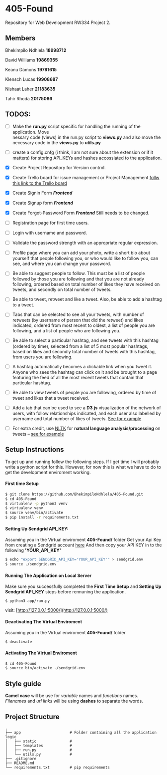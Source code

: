 # 405-Found

Repository for Web Development RW334 Project 2.

## Members

Bhekimpilo Ndhlela **18998712**

David Williams **19869355**

Keanu Damons **19791615**

Klensch Lucas **19908687**

Nishaat Laher **21183635**

Tahir Rhoda **20175086**

## TODOS:
- [ ] Make the **run.py** script specific for handling the running of the application. Move  
nessary code (views) in the run.py script to **views.py** and also move the necessary code in the 
**views.py** to **utils.py**

- [ ] create a config.cnfg (i think, I am not sure about the extension or if it matters) for storing API_KEYs and hashes accossiated to the application.
- [x] Create Project Repository for Version	control.
- [x] Create Trello board for issue management or Project	Management [follw this link to the Trello board](https://trello.com/b/EU293DyA/bootleg-twitter)

- [x] Create Signin Form ***Frontend***
- [x] Create Signup form ***Frontend***
- [x] Create Forgot-Password Form ***Frontend*** Still needs to be changed.
- [ ] Registration page for first time users.
- [ ] Login with username and	password.
- [ ] Validate the password strength with an appropriate	regular	expression.
- [ ] Profile	page where you can add your photo, write a short bio about yourself that people
following	you, or who would like to follow you, can see, and where you can change	your password.
- [ ] Be able to suggest people to follow. This must be a list of people followed	by those you are
following and that	you	are	not	already	following, ordered based on total number of likes they have 
received on tweets, and secondly on total number of tweets.
- [ ] Be able to tweet, retweet and like a tweet. Also, be able to add a hashtag to a tweet.
- [ ] Tabs that can be selected to see all your tweets, with number of retweets (by username of
person that did the retweet) and likes indicated, ordered from most recent to oldest, a list of people
you	are	following, and a list of people who are following you.
- [ ] Be able to select a particular hashtag, and see tweets with this hashtag (ordered by time), selected from
a	list of 5 most popular hashtags, based on likes and secondly total number of tweets with this hashtag,
from users you are following.
- [ ] A	hashtag	automatically	becomes	a	clickable	link when you tweet it. Anyone who sees the hashtag can click on 
it and be brought to a page featuring the feed of all the	most recent tweets that contain that particular hashtag.
- [ ] Be able to view tweets of people you are following, ordered by time of tweet and likes that a tweet received.
- [ ] Add a tab that can be used to see a	**D3.js** visualization	of the network of users, with follow relationships
indicated, and each user also labelled by username and total number of likes of tweets. [See	for	example](https://medium.com/statuscode/rethinking-twitters-who-to-follow-using-node-jsand-d3-js-d8875d112bc8)
- [ ] For	extra	credit,	use [NLTK](https://www.nltk.org/) for **natural language analysis/processing** on tweets – [see for	example](https://towardsdatascience.com/topic-modelling-in-python-with-nltk-and-gensim4ef03213cd21)



## Setup Instructions
To get up and running follow the following steps. If I get time I will probably write a python
script for this. However, for now this is what we have to do to get the development enviroment working.

#### First time Setup
```bash
$ git clone https://github.com/BhekimpiloNdhlela/405-Found.git
$ cd 405-Found
$ virtualenv -p python3 venv
$ virtualenv venv
$ source venv/bin/activate
$ pip install -r requirements.txt
```

#### Setting Up Sendgrid API_KEY:
Assuming you in the Virtual enviroment **405-Found/** folder
Get your Api Key from creating a Sendgrid account [here](https://signup.sendgrid.com/)
And then copy your API KEY in to the following **'YOUR_API_KEY'**
```bash
$ echo "export SENDGRID_API_KEY='YOUR_API_KEY'" > sendgrid.env
$ source ./sendgrid.env
```

#### Running The Application on Local Server
Make sure you successfully completed the **First Time Setup**  and **Setting Up Sendgrid API_KEY**
steps before rennuning the application.
```
$ python3 app/run.py
```
visit: [http://127.0.0.1:5000/](http://127.0.0.1:5000/)


#### Deactivating The Virtual Enviroment
Assuming you in the Virtual enviroment **405-Found/** folder
```
$ deactivate
```

#### Activating The Virtual Enviroment
```bash
$ cd 405-Found
$ source bin/activate ./sendgrid.env
```

## Style guide

**Camel case** will be use for _variable_ names and _functions_ names.  
_Filenames_ and _url links_ will be using **dashes** to separate the words.





## Project Structure

```
.
├── app                      # Folder containing all the application logic
│   ├── static               #
│   ├── templates            #
│   ├── run.py               #
│   └── utils.py             #
├── .gitignore
├── README.md
└── requirements.txt         # pip requirements
```
